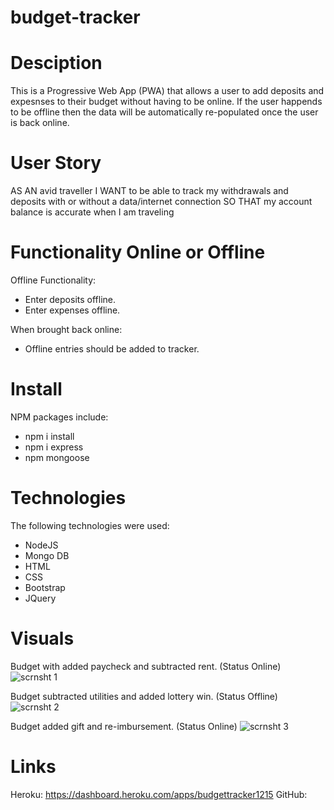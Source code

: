 # budget-tracker

# Desciption
This is a Progressive Web App (PWA) that allows a user to add deposits and expesnses to their budget without having to be online. 
If the user happends to be offline then the data will be automatically re-populated once the user is back online.

# User Story
AS AN avid traveller
I WANT to be able to track my withdrawals and deposits with or without a data/internet connection
SO THAT my account balance is accurate when I am traveling

# Functionality Online or Offline
Offline Functionality:
  * Enter deposits offline.
  * Enter expenses offline.
  
When brought back online:
  * Offline entries should be added to tracker.

# Install
NPM packages include:
  * npm i install
  * npm i express
  * npm mongoose

# Technologies
The following technologies were used:
  * NodeJS
  * Mongo DB
  * HTML
  * CSS
  * Bootstrap
  * JQuery

# Visuals
Budget with added paycheck and subtracted rent. (Status Online)
![scrnsht 1](https://user-images.githubusercontent.com/77247419/122623071-c5e18700-d068-11eb-86cd-d3e550d955fc.JPG)

Budget subtracted utilities and added lottery win. (Status Offline)
![scrnsht 2](https://user-images.githubusercontent.com/77247419/122623084-cf6aef00-d068-11eb-9317-6dda52d6fe9f.JPG)

Budget added gift and re-imbursement. (Status Online)
![scrnsht 3](https://user-images.githubusercontent.com/77247419/122623088-d42fa300-d068-11eb-83bb-9430b421f1b6.JPG)

# Links
Heroku: https://dashboard.heroku.com/apps/budgettracker1215
GitHub: 
